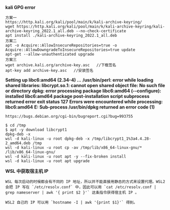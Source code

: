 **kali GPG error**

```
方案一
https://http.kali.org/kali/pool/main/k/kali-archive-keyring/ 
wget https://http.kali.org/kali/pool/main/k/kali-archive-keyring/kali-archive-keyring_2022.1_all.deb --no-check-certificate
apt install ./kali-archive-keyring_2022.1_all.deb
方案二
apt -o Acquire::AllowInsecureRepositories=true -o Acquire::AllowDowngradeToInsecureRepositories=true update
apt-get --allow-unauthenticated upgrade
方案三
wget archive.kali.org/archive-key.asc   //下载签名
apt-key add archive-key.asc   //安装签名
```

**Setting up libc6:amd64 (2.34-4) ...**
**/usr/bin/perl: error while loading shared libraries: libcrypt.so.1: cannot open shared object file: No such file or directory**
**dpkg: error processing package libc6:amd64 (--configure):**
 **installed libc6:amd64 package post-installation script subprocess returned error exit status 127**
**Errors were encountered while processing:**
 **libc6:amd64**
**E: Sub-process /usr/bin/dpkg returned an error code (1)**

```
https://bugs.debian.org/cgi-bin/bugreport.cgi?bug=993755

$ cd /tmp
$ apt -y download libcrypt1
dpkg-deb -x 
wsl -d kali-linux -u root dpkg-deb -x /tmp/libcrypt1_1%3a4.4.28-2_amd64.deb /tmp
wsl -d kali-linux -u root cp -av /tmp/lib/x86_64-linux-gnu/* /lib/x86_64-linux-gnu/
wsl -d kali-linux -u root apt -y --fix-broken install
wsl -d kali-linux -u root apt upgrade
```

**WSL 中获取宿主机 IP**

```
WSL 每次启动的时候都会有不同的 IP 地址，所以并不能直接用静态的方式来设置代理。WSL2 会把 IP 写在 `/etc/resolv.conf` 中，因此可以用 `cat /etc/resolv.conf | grep nameserver | awk '{ print $2 }'` 这条指令获得宿主机 IP 。

WSL2 自己的 IP 可以用 `hostname -I | awk '{print $1}'` 得到。
```


